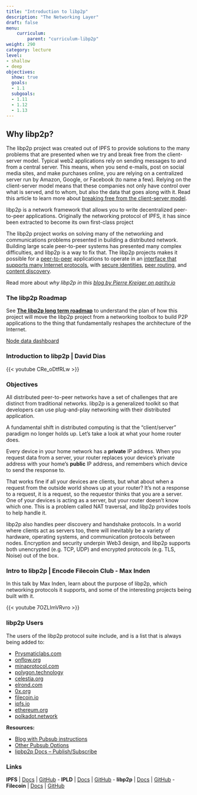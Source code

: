 ```yaml
---
title: "Introduction to libp2p"
description: "The Networking Layer"
draft: false
menu:
    curriculum:
        parent: "curriculum-libp2p"
weight: 290
category: lecture
level:
- shallow
- deep
objectives:
  show: true
  goals:
  - 1.1
  subgoals:
  - 1.11
  - 1.12
  - 1.13
---
```

## Why libp2p?

The libp2p project was created out of IPFS to provide solutions to the many problems that are presented when we try and break free from the client-server model. Typical web2 applications rely on sending messages to and from a central server. This means, when you send e-mails, post on social media sites, and make purchases online, you are relying on a centralized server run by Amazon, Google, or Facebook (to name a few). Relying on the client-server model means that these companies not only have control over what is served, and to whom, but also the data that goes along with it. Read this article to learn more about [breaking free from the client-server model](https://hackernoon.com/the-client-server-model-breaking-free-with-ipfs).

libp2p is a network framework that allows you to write decentralized peer-to-peer applications. Originally the networking protocol of IPFS, it has since been extracted to become its own first-class project

The libp2p project works on solving many of the networking and communications problems presented in building a distributed network.  Building large scale peer-to-peer systems has presented many complex difficulties, and libp2p is a way to fix that. The libp2p projects makes it possible for a [peer-to-peer](https://docs.libp2p.io/introduction/what-is-libp2p/#peer-to-peer-basics) applications to operate in an [interface that supports many Internet protocols](https://docs.libp2p.io/introduction/what-is-libp2p/#transport), with [secure identities](https://docs.libp2p.io/introduction/what-is-libp2p/#identity), [peer routing](https://docs.libp2p.io/introduction/what-is-libp2p/#peer-routing), and [content discovery](https://docs.libp2p.io/introduction/what-is-libp2p/#content-discovery).

Read more about _why libp2p in this [blog by Pierre Kreiger on parity.io](https://www.parity.io/blog/why-libp2p)_
### The libp2p Roadmap

See **[The libp2p long term roadmap](https://github.com/libp2p/specs/blob/master/ROADMAP.md)** to understand the plan of how this project will move the libp2p project from a networking toolbox to build P2P applications to the thing that fundamentally reshapes the architecture of the Internet.

[Node data dashboard](https://kademlia-exporter.max-inden.de/d/-avwMhsik/kademlia-exporter?orgId=1)

### Introduction to libp2p | David Dias

{{< youtube CRe_oDtfRLw >}}

### Objectives

All distributed peer-to-peer networks have a set of challenges that are distinct from traditional networks. libp2p is a generalized toolkit so that developers can use plug-and-play networking with their distributed application.

A fundamental shift in distributed computing is that the “client/server” paradigm no longer holds up. Let’s take a look at what your home router does.

Every device in your home network has a **private** IP address. When you request data from a server, your router replaces your device’s private address with your home’s **public** IP address, and remembers which device to send the response to.

That works fine if all your devices are clients, but what about when a request from the outside world shows up at your router? It’s not a response to a request, it is a request, so the requestor thinks that you are a server. One of your devices is acting as a server, but your router doesn’t know which one. This is a problem called NAT traversal, and libp2p provides tools to help handle it.

libp2p also handles peer discovery and handshake protocols. In a world where clients act as servers too, there will inevitably be a variety of hardware, operating systems, and communication protocols between nodes. Encryption and security underpin Web3 design, and libp2p supports both unencrypted (e.g. TCP, UDP) and encrypted protocols (e.g. TLS, Noise) out of the box.

### Intro to libp2p | Encode Filecoin Club - Max Inden

In this talk by Max Inden, learn about the purpose of libp2p, which networking protocols it supports, and some of the interesting projects being built with it.

{{< youtube 7OZLImVRvro >}}


### libp2p Users

The users of the libp2p protocol suite include, and is a list that is always being added to:

* [Prysmaticlabs.com](http://prysmaticlabs.com)
* [onflow.org](http://onflow.org)
* [minaprotocol.com](http://minaprotocol.com)
* [polygon.technology](http://polygon.technology)
* [celestia.org](http://celestia.org)
* [elrond.com](http://elrond.com)
* [0x.org](http://0x.org)
* [filecoin.io](http://filecoin.io)
* [ipfs.io](http://ipfs.io)
* [ethereum.org](https://ethereum.org/en/eth2/)
* [polkadot.network](https://polkadot.network)

**Resources:**
* [Blog with Pubsub instructions](https://bitly.protocol.ai/pubsub-blog)
* [Other Pubsub Options](https://bitly.protocol.ai/pusub-flags)
* [lipbp2p Docs – Publish/Subscribe](https://docs.libp2p.io/concepts/publish-subscribe/)

### Links

**IPFS** | [Docs](https://docs.ipfs.io) | [GitHub](https://github.com/ipfs) - **IPLD** | [Docs](https://ipld.io/docs/) | [GitHub](https://github.com/ipld) - **libp2p** | [Docs](https://docs.libp2p.io) | [GitHub](https://github.com/libp2p) - **Filecoin** | [Docs](https://docs.filecoin.io) | [GitHub](https://github.com/filecoin-project)

